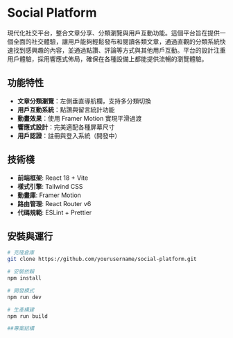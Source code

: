 # Social Platform

現代化社交平台，整合文章分享、分類瀏覽與用戶互動功能。這個平台旨在提供一個全面的社交體驗，讓用戶能夠輕鬆發布和閱讀各類文章，通過直觀的分類系統快速找到感興趣的內容，並通過點讚、評論等方式與其他用戶互動。平台的設計注重用戶體驗，採用響應式佈局，確保在各種設備上都能提供流暢的瀏覽體驗。

## 功能特性

- **文章分類瀏覽**：左側垂直導航欄，支持多分類切換
- **用戶互動系統**：點讚與留言統計功能
- **動畫效果**：使用 Framer Motion 實現平滑過渡
- **響應式設計**：完美適配各種屏幕尺寸
- **用戶認證**：註冊與登入系統（開發中）

## 技術棧

- **前端框架**: React 18 + Vite
- **樣式引擎**: Tailwind CSS
- **動畫庫**: Framer Motion
- **路由管理**: React Router v6
- **代碼規範**: ESLint + Prettier

## 安裝與運行

```bash
# 克隆倉庫
git clone https://github.com/yourusername/social-platform.git

# 安裝依賴
npm install

# 開發模式
npm run dev

# 生產構建
npm run build

##專案結構